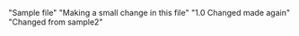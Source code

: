 "Sample file" 
"Making a small change in this file"
"1.0 Changed made again"
"Changed from sample2"

